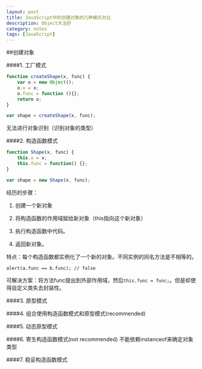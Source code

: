 ```yaml
---
layout: post
title: JavaScript中的创建对象的几种模式对比
description: Object大法好
category: notes
tags: [JavaScript]
---
```


##创建对象

####1. 工厂模式

```javascript
function createShape(x, func) {
    var o = new Object();
    o.x = x;
    o.func = function (){};
    return o;
}

var shape = createShape(x, func);
```
无法进行对象识别（识别对象的类型）

####2. 构造函数模式

```javascript
function Shape(x, func) {
    this.x = x;
    this.func = function() {};
}

var shape = new Shape(x, func);
```
经历的步骤：

1) 创建一个新对象

2) 将构造函数的作用域赋给新对象（this指向这个新对象）

3) 执行构造函数中代码。

4) 返回新对象。

特点：每个构造函数都实例化了一个新的对象。不同实例的同名方法是不相等的。

`alert(a.func == b.func); // false`

可解决方案：将方法func提出到外部作用域，然后`this.func = func;`。但是却使得自定义类失去封装性。

####3. 原型模式

####4. 组合使用构造函数模式和原型模式(recommended)

####5. 动态原型模式

####6. 寄生构造函数模式(not recommended) 不能依赖instanceof来确定对象类型

####7. 稳妥构造函数模式

